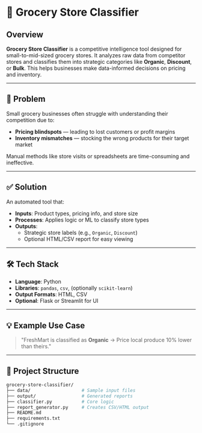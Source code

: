 # 🧠 Grocery Store Classifier

## Overview

**Grocery Store Classifier** is a competitive intelligence tool designed for small-to-mid-sized grocery stores. It analyzes raw data from competitor stores and classifies them into strategic categories like **Organic**, **Discount**, or **Bulk**. This helps businesses make data-informed decisions on pricing and inventory.

---

## 🚩 Problem

Small grocery businesses often struggle with understanding their competition due to:
- **Pricing blindspots** — leading to lost customers or profit margins
- **Inventory mismatches** — stocking the wrong products for their target market

Manual methods like store visits or spreadsheets are time-consuming and ineffective.

---

## ✅ Solution

An automated tool that:
- **Inputs**: Product types, pricing info, and store size
- **Processes**: Applies logic or ML to classify store types
- **Outputs**:
  - Strategic store labels (e.g., `Organic`, `Discount`)
  - Optional HTML/CSV report for easy viewing

---

## 🛠 Tech Stack

- **Language**: Python
- **Libraries**: `pandas`, `csv`, (optionally `scikit-learn`)
- **Output Formats**: HTML, CSV
- **Optional**: Flask or Streamlit for UI

---

## 💡 Example Use Case

> "FreshMart is classified as **Organic** → Price local produce 10% lower than theirs."

---

## 📁 Project Structure

```bash
grocery-store-classifier/
├── data/                   # Sample input files
├── output/                 # Generated reports
├── classifier.py           # Core logic
├── report_generator.py     # Creates CSV/HTML output
├── README.md
├── requirements.txt
└── .gitignore
